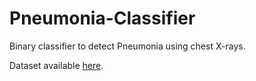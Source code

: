 # Pneumonia-Classifier

Binary classifier to detect Pneumonia using chest X-rays.

Dataset available [here](https://www.kaggle.com/paultimothymooney/chest-xray-pneumonia).
